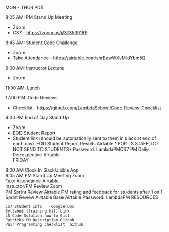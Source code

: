 MON - THUR PDT			

8:05 AM: PM Stand Up Meeting
- Zoom
- CS7 - https://zoom.us/j/373539169

8:45 AM: Student Code Challenge	
- Zoom
- Take Attendance - https://airtable.com/shrEawWXvMldYbm5Q
	
9:00 AM: Instructor Lecture
- Zoom

11:00 AM: Lunch		
	
12:00 PM: Code Reviews
- Checklist - https://github.com/LambdaSchool/Code-Review-Checklist

4:00 PM	End of Day Stand Up
- Zoom	
- EOD Student Report
- Student link (should be automatically sent to them in slack at end of each day).
	EOD Student Report Results	Airtable	* FOR LS STAFF, DO NOT SEND TO STUDENTS* Password: LambdaPMCS7
	PM Daily Retrospective	Airtable	
FRIDAY			
			
8:00 AM	Clock In	Slack/Jibble App	
8:05 AM	PM Stand Up Meeting	Zoom	
	Take Attendance	Airtable	
	Instuctor/PM Review	Zoom	
	PM Sprint Review	Airtable	PM rating and feedback for students after 1 on 1.
	Sprint Review Airtable Base	Airtable	Password: LambdaPM
RESOURCES			
			
	CS7 Student Info	Google Doc	
	Syllabus (training kit)	Link	
	LS Code Solution how-to	Gist	
	Patricks PM Description	Github	
	Pair Programming Checklist	Github	
